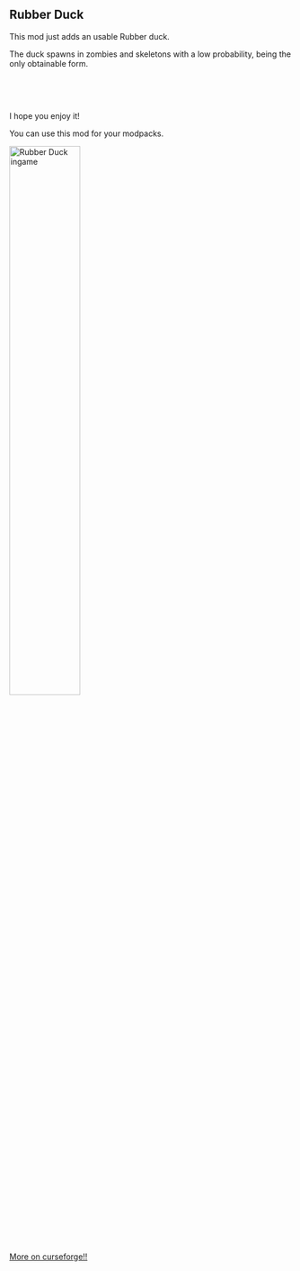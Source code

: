 <h2>Rubber Duck</h2>
<p>This mod just adds an usable Rubber duck.</p>
<p>The duck spawns in zombies and skeletons with a low probability, being the only obtainable form.</p>
<p>&nbsp;</p>
<p>&nbsp;</p>
<p>I hope you enjoy it!</p>
<p>You can use this mod for your modpacks.</p>
<p><img src="https://i.imgur.com/y6Nj3us.jpg" alt="Rubber Duck ingame" width="50%" /></p>

<p><a href="https://www.curseforge.com/minecraft/mc-mods/rubber-duck">More on curseforge!!</a></p>
